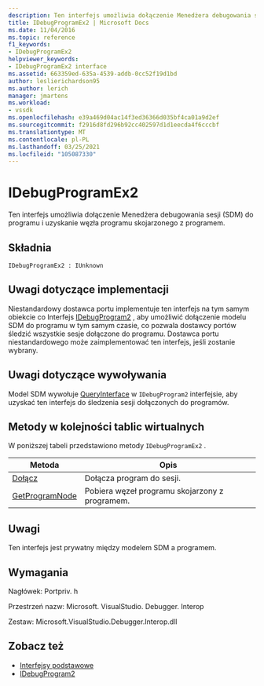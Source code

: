```yaml
---
description: Ten interfejs umożliwia dołączenie Menedżera debugowania sesji (SDM) do programu i uzyskanie węzła programu skojarzonego z programem.
title: IDebugProgramEx2 | Microsoft Docs
ms.date: 11/04/2016
ms.topic: reference
f1_keywords:
- IDebugProgramEx2
helpviewer_keywords:
- IDebugProgramEx2 interface
ms.assetid: 663359ed-635a-4539-addb-0cc52f19d1bd
author: leslierichardson95
ms.author: lerich
manager: jmartens
ms.workload:
- vssdk
ms.openlocfilehash: e39a469d04ac14f3ed36366d035bf4ca01a9d2ef
ms.sourcegitcommit: f2916d8fd296b92cc402597d1d1eecda4f6cccbf
ms.translationtype: MT
ms.contentlocale: pl-PL
ms.lasthandoff: 03/25/2021
ms.locfileid: "105087330"
---
```

# <a name="idebugprogramex2"></a>IDebugProgramEx2
Ten interfejs umożliwia dołączenie Menedżera debugowania sesji (SDM) do programu i uzyskanie węzła programu skojarzonego z programem.

## <a name="syntax"></a>Składnia

```
IDebugProgramEx2 : IUnknown
```

## <a name="notes-for-implementers"></a>Uwagi dotyczące implementacji
 Niestandardowy dostawca portu implementuje ten interfejs na tym samym obiekcie co Interfejs [IDebugProgram2](../../../extensibility/debugger/reference/idebugprogram2.md) , aby umożliwić dołączenie modelu SDM do programu w tym samym czasie, co pozwala dostawcy portów śledzić wszystkie sesje dołączone do programu. Dostawca portu niestandardowego może zaimplementować ten interfejs, jeśli zostanie wybrany.

## <a name="notes-for-callers"></a>Uwagi dotyczące wywoływania
 Model SDM wywołuje [QueryInterface](/cpp/atl/queryinterface) w `IDebugProgram2` interfejsie, aby uzyskać ten interfejs do śledzenia sesji dołączonych do programów.

## <a name="methods-in-vtable-order"></a>Metody w kolejności tablic wirtualnych
 W poniższej tabeli przedstawiono metody `IDebugProgramEx2` .

|Metoda|Opis|
|------------|-----------------|
|[Dołącz](../../../extensibility/debugger/reference/idebugprogramex2-attach.md)|Dołącza program do sesji.|
|[GetProgramNode](../../../extensibility/debugger/reference/idebugprogramex2-getprogramnode.md)|Pobiera węzeł programu skojarzony z programem.|

## <a name="remarks"></a>Uwagi
 Ten interfejs jest prywatny między modelem SDM a programem.

## <a name="requirements"></a>Wymagania
 Nagłówek: Portpriv. h

 Przestrzeń nazw: Microsoft. VisualStudio. Debugger. Interop

 Zestaw: Microsoft.VisualStudio.Debugger.Interop.dll

## <a name="see-also"></a>Zobacz też
- [Interfejsy podstawowe](../../../extensibility/debugger/reference/core-interfaces.md)
- [IDebugProgram2](../../../extensibility/debugger/reference/idebugprogram2.md)
